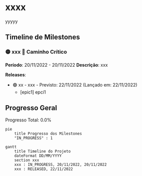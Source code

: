 # xxxx

yyyyy


## Timeline de Milestones

### 🟡 xxx 🚨 **Caminho Crítico**
**Período**: 20/11/2022 - 20/11/2022
**Descrição**: xxx

**Releases**:
- 🟢 xx - xxx - Previsto: 22/11/2022 (Lançado em: 22/11/2022)
  - [epic1] epci1


## Progresso Geral

Progresso Total: 0.0%

```mermaid
pie
    title Progresso dos Milestones
    "IN_PROGRESS" : 1
```

```mermaid
gantt
    title Timeline do Projeto
    dateFormat DD/MM/YYYY
    section xxx
    xxx : IN_PROGRESS, 20/11/2022, 20/11/2022
    xxx : RELEASED, 22/11/2022
```